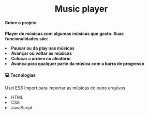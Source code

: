 <h1 align="center">Music player</h1>
<h4>Sobre o projeto<h4>
<p>Player de músicas com algumas músicas que gosto. Suas funcionalidades são: </p>
<li>Pausar ou dá play nas músicas</li>
<li>Avançar ou voltar as músicas</li>
<li>Colocar a ordem no aleatório</li>
<li>Avança para qualquer parte da música com a barra de progresso</li>
<h4>💻 Tecnologias</h4>
  <p>Usei ES6 Import para importar as músicas de outro arquivos</p>
<li>HTML</li>
<li>CSS</li>
<li>JavaScript</li>
